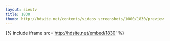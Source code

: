 ```yaml
---
layout: sieutv
title: 1830
thumb: http://hdsite.net/contents/videos_screenshots/1000/1830/preview_360p.mp4.jpg
---
```

{% include iframe src='http://hdsite.net/embed/1830' %}
 
